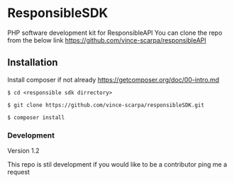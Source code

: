 # ResponsibleSDK
PHP software development kit for ResponsibleAPI
You can clone the repo from the below link
https://github.com/vince-scarpa/responsibleAPI

## Installation
Install composer if not already
  https://getcomposer.org/doc/00-intro.md
```
$ cd <responsible sdk dirrectory>
```
```
$ git clone https://github.com/vince-scarpa/responsibleSDK.git
```
```
$ composer install
```
### Development
Version 1.2

This repo is stil development if you would like to be a contributor ping me a request
